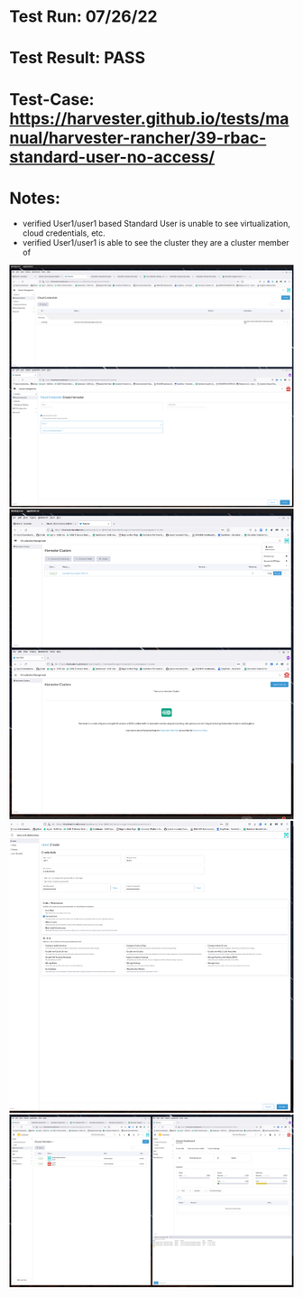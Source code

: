 # Test Run: 07/26/22
# Test Result: PASS
# Test-Case: https://harvester.github.io/tests/manual/harvester-rancher/39-rbac-standard-user-no-access/

# Notes:
- verified User1/user1 based Standard User is unable to see virtualization, cloud credentials, etc.
- verified User1/user1 is able to see the cluster they are a cluster member of

![ex](./imgs/39-admin-sees-but-user1-doesnt.png)
![ex-2](./imgs/39-admin-sees-virtualization-but-user1-doesnt.png)
![ex-3](./imgs/39-standard-user-creation.png)
![ex-4](./imgs/39-can-interact-with-cluster-if-given-permission.png)